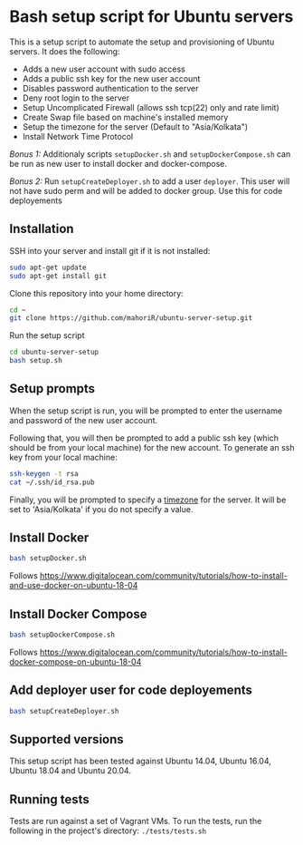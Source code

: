# Bash setup script for Ubuntu servers

This is a setup script to automate the setup and provisioning of Ubuntu servers. It does the following:

* Adds a new user account with sudo access
* Adds a public ssh key for the new user account
* Disables password authentication to the server
* Deny root login to the server
* Setup Uncomplicated Firewall (allows ssh tcp(22) only and rate limit)
* Create Swap file based on machine's installed memory
* Setup the timezone for the server (Default to "Asia/Kolkata")
* Install Network Time Protocol

*Bonus 1:* Additionaly scripts `setupDocker.sh` and `setupDockerCompose.sh` can be run as new user to install docker and docker-compose.

*Bonus 2:* Run `setupCreateDeployer.sh` to add a user `deployer`. This user will not have sudo perm and will be added to docker group. Use this for code deployements

## Installation

SSH into your server and install git if it is not installed:

```bash
sudo apt-get update
sudo apt-get install git
```

Clone this repository into your home directory:

```bash
cd ~
git clone https://github.com/mahoriR/ubuntu-server-setup.git
```

Run the setup script

```bash
cd ubuntu-server-setup
bash setup.sh
```

## Setup prompts

When the setup script is run, you will be prompted to enter the username and password of the new user account.

Following that, you will then be prompted to add a public ssh key (which should be from your local machine) for the new account. To generate an ssh key from your local machine:

```bash
ssh-keygen -t rsa
cat ~/.ssh/id_rsa.pub
```

Finally, you will be prompted to specify a [timezone](https://en.wikipedia.org/wiki/List_of_tz_database_time_zones) for the server. It will be set to 'Asia/Kolkata' if you do not specify a value.

## Install Docker

```bash
bash setupDocker.sh
```

Follows <https://www.digitalocean.com/community/tutorials/how-to-install-and-use-docker-on-ubuntu-18-04>

## Install Docker Compose

```bash
bash setupDockerCompose.sh
```

Follows <https://www.digitalocean.com/community/tutorials/how-to-install-docker-compose-on-ubuntu-18-04>

## Add deployer user for code deployements

```bash
bash setupCreateDeployer.sh
```


## Supported versions

This setup script has been tested against Ubuntu 14.04, Ubuntu 16.04, Ubuntu 18.04 and Ubuntu 20.04.

## Running tests

Tests are run against a set of Vagrant VMs. To run the tests, run the following in the project's directory:
`./tests/tests.sh`
